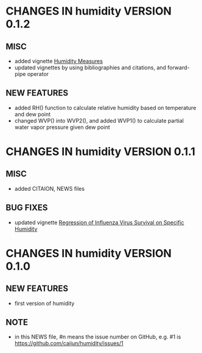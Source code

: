 # CHANGES IN humidity VERSION 0.1.2

## MISC

- added vignette [Humidity Measures](https://CRAN.R-project.org/package=humidity/vignettes/humidity-measures.html)
- updated vignettes by using bibliographies and citations, and forward-pipe operator

## NEW FEATURES

- added RH() function to calculate relative humidity based on temperature and dew point
- changed WVP() into WVP2(), and added WVP1() to calculate partial water vapor pressure given dew point


# CHANGES IN humidity VERSION 0.1.1

## MISC

- added CITAION, NEWS files

## BUG FIXES

- updated vignette [Regression of Influenza Virus Survival on Specific Humidity](https://CRAN.R-project.org/package=humidity/vignettes/ivs-sh.html)


# CHANGES IN humidity VERSION 0.1.0

## NEW FEATURES

- first version of humidity

## NOTE

- in this NEWS file, #n means the issue number on GitHub, e.g. #1 is https://github.com/caijun/humidity/issues/1

